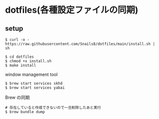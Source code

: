 # dotfiles(各種設定ファイルの同期)
## setup

```shell
$ curl -o - https://raw.githubusercontent.com/Snails8/dotfiles/main/install.sh | sh
```
```
$ cd dotfiles
$ chmod +x install.sh
$ make install
```

window management tool
```shell
$ brew start services skhd
$ brew start services yabai
```

Brew の同期
```shell
# 存在していると作成できないので一旦削除したあと実行
$ brew bundle dump
```
